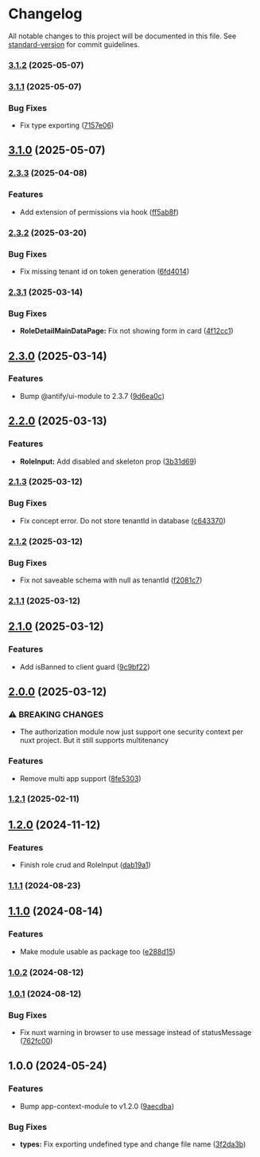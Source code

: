 # Changelog

All notable changes to this project will be documented in this file. See [standard-version](https://github.com/conventional-changelog/standard-version) for commit guidelines.

### [3.1.2](https://github.com/antify/authorization-module/compare/v3.1.1...v3.1.2) (2025-05-07)

### [3.1.1](https://github.com/antify/authorization-module/compare/v3.1.0...v3.1.1) (2025-05-07)


### Bug Fixes

* Fix type exporting ([7157e06](https://github.com/antify/authorization-module/commit/7157e06d374b9b4e3fe76701b7a7d2aeabab3833))

## [3.1.0](https://github.com/antify/authorization-module/compare/v3.0.0...v3.1.0) (2025-05-07)

### [2.3.3](https://github.com/antify/authorization-module/compare/v2.3.2...v2.3.3) (2025-04-08)


### Features

* Add extension of permissions via hook ([ff5ab8f](https://github.com/antify/authorization-module/commit/ff5ab8f9280424938658656e16efa37763589ea8))

### [2.3.2](https://github.com/antify/authorization-module/compare/v2.3.1...v2.3.2) (2025-03-20)


### Bug Fixes

* Fix missing tenant id on token generation ([6fd4014](https://github.com/antify/authorization-module/commit/6fd4014cab75a97478f1619b77af0ae666c9ac98))

### [2.3.1](https://github.com/antify/authorization-module/compare/v2.3.0...v2.3.1) (2025-03-14)


### Bug Fixes

* **RoleDetailMainDataPage:** Fix not showing form in card ([4f12cc1](https://github.com/antify/authorization-module/commit/4f12cc10e160a45c6dcaf8c55dbf4b5311d4c526))

## [2.3.0](https://github.com/antify/authorization-module/compare/v2.2.0...v2.3.0) (2025-03-14)


### Features

* Bump @antify/ui-module to 2.3.7 ([9d6ea0c](https://github.com/antify/authorization-module/commit/9d6ea0c1ff1705768a58a1a13abbc09680406982))

## [2.2.0](https://github.com/antify/authorization-module/compare/v2.1.3...v2.2.0) (2025-03-13)


### Features

* **RoleInput:** Add disabled and skeleton prop ([3b31d69](https://github.com/antify/authorization-module/commit/3b31d69e4762e2f2ef29ab1b2f23bd0e1e9e1d5f))

### [2.1.3](https://github.com/antify/authorization-module/compare/v2.1.2...v2.1.3) (2025-03-12)


### Bug Fixes

* Fix concept error. Do not store tenantId in database ([c643370](https://github.com/antify/authorization-module/commit/c643370a157dacf82132a0d619ad4f2809c70eeb))

### [2.1.2](https://github.com/antify/authorization-module/compare/v2.1.1...v2.1.2) (2025-03-12)


### Bug Fixes

* Fix not saveable schema with null as tenantId ([f2081c7](https://github.com/antify/authorization-module/commit/f2081c7a9a945edb76693fb77c82477a58b48bba))

### [2.1.1](https://github.com/antify/authorization-module/compare/v2.1.0...v2.1.1) (2025-03-12)

## [2.1.0](https://github.com/antify/authorization-module/compare/v2.0.0...v2.1.0) (2025-03-12)


### Features

* Add isBanned to client guard ([9c9bf22](https://github.com/antify/authorization-module/commit/9c9bf22fad27496f91e7133993a56e7d0fb6e1ea))

## [2.0.0](https://github.com/antify/authorization-module/compare/v1.2.1...v2.0.0) (2025-03-12)


### ⚠ BREAKING CHANGES

* The authorization module now just support one security context per nuxt project. But it still supports multitenancy

### Features

* Remove multi app support ([8fe5303](https://github.com/antify/authorization-module/commit/8fe530321765c65709dcedfa3fd48b843bc1cfea))

### [1.2.1](https://github.com/antify/authorization-module/compare/v1.2.0...v1.2.1) (2025-02-11)

## [1.2.0](https://github.com/antify/authorization-module/compare/v1.1.1...v1.2.0) (2024-11-12)


### Features

* Finish role crud and RoleInput ([dab19a1](https://github.com/antify/authorization-module/commit/dab19a1c916c0962bb1bc6fe87686110f58c0b40))

### [1.1.1](https://github.com/antify/authorization-module/compare/v1.1.0...v1.1.1) (2024-08-23)

## [1.1.0](https://github.com/antify/authorization-module/compare/v1.0.2...v1.1.0) (2024-08-14)


### Features

* Make module usable as package too ([e288d15](https://github.com/antify/authorization-module/commit/e288d1511e6941fa498b80f521a78fbb3f679d41))

### [1.0.2](https://github.com/antify/authorization-module/compare/v1.0.1...v1.0.2) (2024-08-12)

### [1.0.1](https://github.com/antify/authorization-module/compare/v1.0.0...v1.0.1) (2024-08-12)


### Bug Fixes

* Fix nuxt warning in browser to use message instead of statusMessage ([762fc00](https://github.com/antify/authorization-module/commit/762fc003d0c3f1fb992af65dbc12816e37306554))

## 1.0.0 (2024-05-24)

### Features

* Bump app-context-module to
  v1.2.0 ([9aecdba](https://github.com/antify/authorization-module/commit/9aecdba5de42c2937c4e135608c8e50473b05f1c))

### Bug Fixes

* **types:** Fix exporting undefined type and change file
  name ([3f2da3b](https://github.com/antify/authorization-module/commit/3f2da3b6301ed41d8afc3848e4c562d949299d8f))
